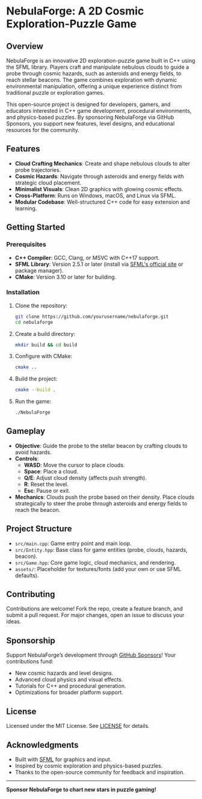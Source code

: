 # NebulaForge: A 2D Cosmic Exploration-Puzzle Game

## Overview
NebulaForge is an innovative 2D exploration-puzzle game built in C++ using the SFML library. Players craft and manipulate nebulous clouds to guide a probe through cosmic hazards, such as asteroids and energy fields, to reach stellar beacons. The game combines exploration with dynamic environmental manipulation, offering a unique experience distinct from traditional puzzle or exploration games.

This open-source project is designed for developers, gamers, and educators interested in C++ game development, procedural environments, and physics-based puzzles. By sponsoring NebulaForge via GitHub Sponsors, you support new features, level designs, and educational resources for the community.

## Features
- **Cloud Crafting Mechanics**: Create and shape nebulous clouds to alter probe trajectories.
- **Cosmic Hazards**: Navigate through asteroids and energy fields with strategic cloud placement.
- **Minimalist Visuals**: Clean 2D graphics with glowing cosmic effects.
- **Cross-Platform**: Runs on Windows, macOS, and Linux via SFML.
- **Modular Codebase**: Well-structured C++ code for easy extension and learning.

## Getting Started

### Prerequisites
- **C++ Compiler**: GCC, Clang, or MSVC with C++17 support.
- **SFML Library**: Version 2.5.1 or later (install via [SFML's official site](https://www.sfml-dev.org/) or package manager).
- **CMake**: Version 3.10 or later for building.

### Installation
1. Clone the repository:
   ```bash
   git clone https://github.com/yourusername/nebulaforge.git
   cd nebulaforge
   ```
2. Create a build directory:
   ```bash
   mkdir build && cd build
   ```
3. Configure with CMake:
   ```bash
   cmake ..
   ```
4. Build the project:
   ```bash
   cmake --build .
   ```
5. Run the game:
   ```bash
   ./NebulaForge
   ```

## Gameplay
- **Objective**: Guide the probe to the stellar beacon by crafting clouds to avoid hazards.
- **Controls**:
  - **WASD**: Move the cursor to place clouds.
  - **Space**: Place a cloud.
  - **Q/E**: Adjust cloud density (affects push strength).
  - **R**: Reset the level.
  - **Esc**: Pause or exit.
- **Mechanics**: Clouds push the probe based on their density. Place clouds strategically to steer the probe through asteroids and energy fields to reach the beacon.

## Project Structure
- `src/main.cpp`: Game entry point and main loop.
- `src/Entity.hpp`: Base class for game entities (probe, clouds, hazards, beacon).
- `src/Game.hpp`: Core game logic, cloud mechanics, and rendering.
- `assets/`: Placeholder for textures/fonts (add your own or use SFML defaults).

## Contributing
Contributions are welcome! Fork the repo, create a feature branch, and submit a pull request. For major changes, open an issue to discuss your ideas.

## Sponsorship
Support NebulaForge’s development through [GitHub Sponsors](https://github.com/sponsors/majdavovacana)! Your contributions fund:
- New cosmic hazards and level designs.
- Advanced cloud physics and visual effects.
- Tutorials for C++ and procedural generation.
- Optimizations for broader platform support.

## License
Licensed under the MIT License. See [LICENSE](LICENSE) for details.

## Acknowledgments
- Built with [SFML](https://www.sfml-dev.org/) for graphics and input.
- Inspired by cosmic exploration and physics-based puzzles.
- Thanks to the open-source community for feedback and inspiration.

---

**Sponsor NebulaForge to chart new stars in puzzle gaming!**
